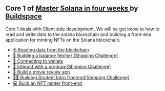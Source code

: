 ## Core 1 of [Master Solana in four weeks ](https://buildspace.so/p/solana-core) by [Buildspace](https://buildspace.so)


Core 1 deals with Client side development. We will be get know to how to read and write data to the solana blockchain and building a front-end application for minting NFTs on the Solana blockchain. 

  - [🤓 Reading data from the blockchain](https://github.com/skdonepudi/solanacore-buildspace/tree/main/Core%2001/solana-intro-client)
  - [🤑 Building a balance fetcher [Shipping Challenge]](https://github.com/skdonepudi/solanacore-buildspace/tree/main/Core%2001/solana-intro-frontend)
  - [🔌 Connecting to wallets](https://github.com/skdonepudi/solanacore-buildspace/tree/main/Core%2001/solana-ping-frontend)
  - [🦺 Interact with a program[Shipping Challenge]](https://github.com/skdonepudi/solanacore-buildspace/tree/main/Core%2001/solana-send-sol-frontend)
- [🎥 Build a movie review app](https://github.com/skdonepudi/solanacore-buildspace/tree/main/Core%2001/solana-movie-frontend)
- [🧑‍🎓 Building Student Intro frontend[Shipping Challenge]](https://github.com/skdonepudi/solanacore-buildspace/tree/main/Core%2001/solana-student-intros-frontend)
- [💻 Build an NFT minter front-end](https://github.com/skdonepudi/solanacore-buildspace/tree/main/Core%2001/nft-minter-frontend)

